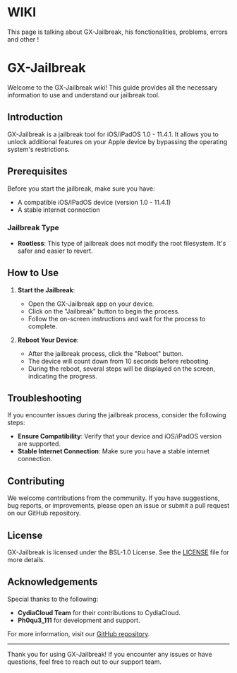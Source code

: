 # WIKI
This page is talking about GX-Jailbreak, his fonctionalities, problems, errors and other !

# GX-Jailbreak

Welcome to the GX-Jailbreak wiki! This guide provides all the necessary information to use and understand our jailbreak tool.

## Introduction

GX-Jailbreak is a jailbreak tool for iOS/iPadOS 1.0 - 11.4.1. It allows you to unlock additional features on your Apple device by bypassing the operating system's restrictions.

## Prerequisites

Before you start the jailbreak, make sure you have:

- A compatible iOS/iPadOS device (version 1.0 - 11.4.1)
- A stable internet connection

### Jailbreak Type

- **Rootless**: This type of jailbreak does not modify the root filesystem. It's safer and easier to revert.

## How to Use

1. **Start the Jailbreak**:
   - Open the GX-Jailbreak app on your device.
   - Click on the "Jailbreak" button to begin the process.
   - Follow the on-screen instructions and wait for the process to complete.

2. **Reboot Your Device**:
   - After the jailbreak process, click the "Reboot" button.
   - The device will count down from 10 seconds before rebooting.
   - During the reboot, several steps will be displayed on the screen, indicating the progress.

## Troubleshooting

If you encounter issues during the jailbreak process, consider the following steps:

- **Ensure Compatibility**: Verify that your device and iOS/iPadOS version are supported.
- **Stable Internet Connection**: Make sure you have a stable internet connection.

## Contributing

We welcome contributions from the community. If you have suggestions, bug reports, or improvements, please open an issue or submit a pull request on our GitHub repository.

## License

GX-Jailbreak is licensed under the BSL-1.0 License. See the [LICENSE](LICENSE) file for more details.

## Acknowledgements

Special thanks to the following:

- **CydiaCloud Team** for their contributions to CydiaCloud.
- **Ph0qu3_111** for development and support.

For more information, visit our [GitHub repository](https://github.com/BananeRapeuse/gx-jailbreak).

---

Thank you for using GX-Jailbreak! If you encounter any issues or have questions, feel free to reach out to our support team.
